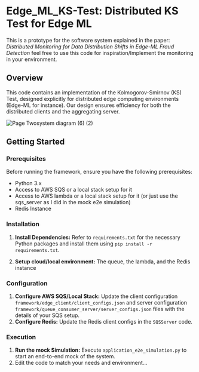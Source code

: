 # Edge_ML_KS-Test: Distributed KS Test for Edge ML

This is a prototype for the software system explained in the paper:
*Distributed Monitoring for Data Distribution Shifts in Edge-ML Fraud Detection* 
feel free to use this code for inspiration/Implement the monitoring in your environment. 

## Overview
This code contains an implementation of the Kolmogorov-Smirnov (KS) Test, designed explicitly for distributed edge computing environments (Edge-ML for instance). Our design ensures efficiency for both the distributed clients and the aggregating server.

![Page Twosystem diagram (6) (2)](https://github.com/karayanni/Edge_ML_KS-Test/assets/59873152/624c06ba-faac-41b0-ab74-32c1a0313519)


## Getting Started

### Prerequisites
Before running the framework, ensure you have the following prerequisites:

- Python 3.x
- Access to AWS SQS or a local stack setup for it
- Access to AWS lambda or a local stack setup for it (or just use the sqs_server as I did in the mock e2e simulation)
- Redis Instance

### Installation
1. **Install Dependencies:** Refer to `requirements.txt` for the necessary Python packages and install them using `pip install -r requirements.txt`.

2. **Setup cloud/local environment:** The queue, the lambda, and the Redis instance

### Configuration
1. **Configure AWS SQS/Local Stack:** Update the client configuration `framework/edge_client/client_configs.json`
 and server configuration `framework/queue_consumer_server/server_configs.json` files with the details of your SQS setup.
2. **Configure Redis:** Update the Redis client configs in the `SQSServer` code.

### Execution
1. **Run the mock Simulation:** Execute `application_e2e_simulation.py` to start an end-to-end mock of the system.
2. Edit the code to match your needs and environment...

